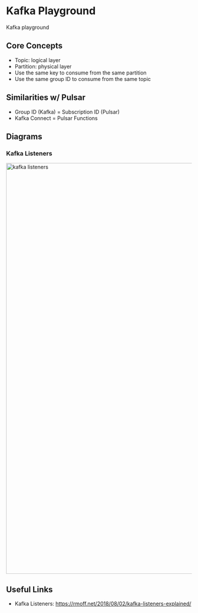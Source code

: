 # Kafka Playground
Kafka playground

## Core Concepts
- Topic: logical layer
- Partition: physical layer
- Use the same key to consume from the same partition
- Use the same group ID to consume from the same topic

## Similarities w/ Pulsar
- Group ID (Kafka) = Subscription ID (Pulsar)
- Kafka Connect = Pulsar Functions

## Diagrams
### Kafka Listeners
<img width="1112" alt="kafka listeners" src="https://github.com/user-attachments/assets/18a64fbc-a61b-4ad3-9601-6af07061a4cc" />

## Useful Links
- Kafka Listeners: https://rmoff.net/2018/08/02/kafka-listeners-explained/

